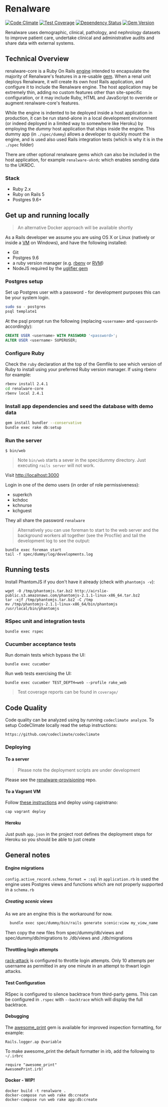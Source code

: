 # Renalware

[![Code Climate](https://codeclimate.com/repos/58beee3ed41d600266000147/badges/50451f89d7aad6c2d200/gpa.svg)](https://codeclimate.com/repos/58beee3ed41d600266000147/feed)
[![Test Coverage](https://codeclimate.com/repos/58beee3ed41d600266000147/badges/50451f89d7aad6c2d200/coverage.svg)](https://codeclimate.com/repos/58beee3ed41d600266000147/coverage)
[![Dependency Status](https://gemnasium.com/badges/github.com/airslie/renalware-core.svg)](https://gemnasium.com/github.com/airslie/renalware-core)
[![Gem Version](https://badge.fury.io/rb/renalware-core.svg)](https://badge.fury.io/rb/renalware-core)

Renalware uses demographic, clinical, pathology, and nephrology datasets to improve patient care,
undertake clinical and administrative audits and share data with external systems.

## Technical Overview

renalware-core is a Ruby On Rails [engine](http://guides.rubyonrails.org/engines.html) intended to encapsulate the majority of Renalware's
features in a re-usable [gem](http://guides.rubygems.org/what-is-a-gem/). When a renal unit deploys Renalware, it will create its own _host_
Rails application, and configure it to include the Renalware engine. The host application may be
extremely thin, adding no custom features other than site-specific configuration, or it may include
Ruby, HTML and JavaScript to override or augment renalware-core's features.

While the engine is indented to be deployed inside a host application in production, it can be run
stand-alone in a local development environment (or indeed deployed  in a limited way to somewhere like Heroku) by employing
the _dummy_ host application that ships inside the engine. This dummy app (in `./spec/dummy`)
allows a developer to quickly mount the engine, and is used also used Rails integration tests (which is why
it is in the `./spec` folder)

There are other optional renalware gems which can also be included in the host application,
for example `renalware-ukrdc` which enables sending data to the UKRDC.

### Stack

- Ruby 2.x
- Ruby on Rails 5
- Postgres 9.6+

## Get up and running locally

> An alternative Docker approach will be available shortly

As a Rails developer we assume you are using OS X or Linux (natively or inside a [VM](https://www.virtualbox.org/wiki/Downloads) on Windows),
and have the following installed:

* Git
* Postgres 9.6
* a ruby version manager (e.g. [rbenv](https://github.com/rbenv/rbenv) or [RVM](https://rvm.io/))
* NodeJS required by the [uglifier gem](https://github.com/lautis/uglifier#installation)

### Postgres setup

Set up Postgres user with a password - for development purposes this can be your system login.

```bash
sudo su - postgres
psql template1
```

At the psql prompt run the following (replacing `<username>` and `<password>` accordingly):

```sql
CREATE USER <username> WITH PASSWORD '<password>';
ALTER USER <username> SUPERUSER;
```

### Configure Ruby

Check the `ruby` declaration at the top of the Gemfile to see which version of Ruby to install
using your preferred Ruby version manager.
If using rbenv for example:
```bash
rbenv install 2.4.1
cd renalware-core
rbenv local 2.4.1
```

### Install app dependencies and seed the database with demo data

```bash
gem install bundler --conservative
bundle exec rake db:setup
```

### Run the server

```
$ bin/web
```

> Note `bin/web` starts a sever in the spec/dummy directory. Just executing `rails server` will not work.

Visit [http://localhost:3000](http://localhost:3000)

Login in one of the demo users (in order of role permissiveness):
- superkch
- kchdoc
- kchnurse
- kchguest

They all share the password `renalware`

> Alternatively you can use foreman to start to the web server and the background workers all together
(see the Procfile) and tail the development log to see the output:

    bundle exec foreman start
    tail -f spec/dummy/log/developments.log

## Running tests

Install PhantomJS if you don't have it already (check with `phantomjs -v`):

    wget -O /tmp/phantomjs.tar.bz2 http://airslie-public.s3.amazonaws.com/phantomjs-2.1.1-linux-x86_64.tar.bz2
    tar -xjf /tmp/phantomjs.tar.bz2 -C /tmp
    mv /tmp/phantomjs-2.1.1-linux-x86_64/bin/phantomjs /usr/local/bin/phantomjs

### RSpec unit and integration tests

    bundle exec rspec

### Cucumber acceptance tests

Run domain tests which bypass the UI:

    bundle exec cucumber

Run web tests exercising the UI:

    bundle exec cucumber TEST_DEPTH=web --profile rake_web

> Test coverage reports can be found in `coverage/`

## Code Quality

Code quality can be analyzed using by running `codeclimate analyze`. To setup
CodeClimate locally read the setup instructions:

    https://github.com/codeclimate/codeclimate

### Deploying

#### To a server

> Please note the deployment scripts are under development

Please see the [renalware-provisioning](https://github.com/airslie/renalware-provisioning) repo.

#### To a Vagrant VM

Follow [these instructions](https://github.com/airslie/renalware-provisioning#vagrant)
and deploy using capistrano:

```
cap vagrant deploy
```

#### Heroku

Just push `app.json` in the project root defines the deployment steps for Heroku so you should be able
to just create

## General notes

#### Engine migrations

`config.active_record.schema_format = :sql` in `application.rb` is used the engine
uses Postgres views and functions which are not properly supported in a `schema.rb`

##### Creating scenic views

As we are an engine this is the workaround for now.
```sh
  bundle exec spec/dummy/bin/rails generate scenic:view my_view_name
```
Then copy the new files from spec/dummy/db/views and spec/dummy/db/migrations
to ./db/views and ./db/migrations

#### Throttling login attempts

[rack-attack](https://github.com/kickstarter/rack-attack) is configured to throttle login attempts.
Only 10 attempts per username as permitted in any one minute in an attempt to thwart login attacks.

#### Test Configuration

RSpec is configured to silence backtrace from third-party gems. This can be
configured in `.rspec` with `--backtrace` which will display the full backtrace.

#### Debugging

The [awesome_print](https://github.com/awesome-print/awesome_print) gem is available
for improved inspection formatting, for example:

    Rails.logger.ap @variable

To make awesome_print the default formatter in irb, add the following to `~/.irbrc`

    require "awesome_print"
    AwesomePrint.irb!


#### Docker - WIP!

```
docker build -t renalware .
docker-compose run web rake db:create
docker-compose run web rake app:db:create
```
